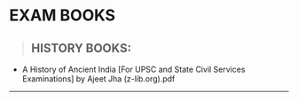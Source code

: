 # EXAM BOOKS

> ## HISTORY BOOKS: 

+ <p>A History of Ancient India [For UPSC and State Civil Services Examinations] by Ajeet Jha (z-lib.org).pdf <a herf="https://www.mediafire.com/file/jeq7bth6u1lxn72/A_History_of_Ancient_India_%255BFor_UPSC_and_State_Civil_Services_Examinations%255D_by_Ajeet_Jha_%2528z-lib.org%2529.pdf/file"> </a> </p>


-----------------
   
